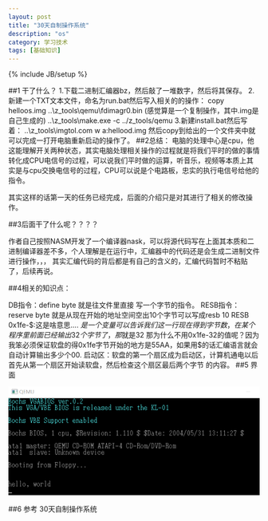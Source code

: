 ```yaml
---
layout: post
title: "30天自制操作系统"
description: "os"
category: 学习技术
tags: [基础知识]
---
```

{% include JB/setup %}

##1 干了什么？
1.下载二进制汇编器bz，然后敲了一堆数字，然后将其保存。
2.新建一个TXT文本文件，命名为run.bat然后写入相关的的操作：
copy helloos.img ..\z_tools\qemu\fdimagr0.bin  (感觉算是一个复制操作，其中.img是自己生成的)
..\z_tools\make.exe -c ../z_tools/qemu
3.新建install.bat然后写着：
..\z_tools\imgtol.com w a:hellood.img
然后copy到给出的一个文件夹中就可以完成一打开电脑重新启动的操作了。
##2总结：
电脑的处理中心是cpu，他这能理解开关两种状态，其实电脑处理相关操作的过程就是将我们平时的做的事情转化成CPU电信号的过程，可以说我们平时做的运算，听音乐，视频等本质上其实是与cpu交换电信号的过程，CPU可以说是个电路板，忠实的执行电信号给他的指令。

其实这样的话第一天的任务已经完成，后面的介绍只是对其进行了相关的修改操作。


##3后面干了什么呢？？？？

作者自己按照NASM开发了一个编译器nask，可以将源代码写在上面其本质和二进制编译器差不多，个人理解是在运行中，汇编器中的代码还是会生成二进制文件进行操作，，，
其实汇编代码的背后都是有自己的含义的，汇编代码暂时不粘贴了，后续再说。

##4相关的知识点：

DB指令：define byte 就是往文件里直接 写一个字节的指令。
RESB指令：reserve byte 就是从现在开始的地址空间空出10个字节可以写成resb 10
RESB 0x1fe-$:这是啥意思....
$是一个变量可以告诉我们这一行现在得到字节数，在某个程序里前面已经输出32个字节了，那$就是32
那为什么不用0x1fe-32的值呢？因为我笨必须保证软盘的得0x1fe字节开始的地方是55AA，如果用$的话汇编语言就会自动计算输出多少个00.
启动区：软盘的第一个扇区成为启动区，计算机通电以后首先从第一个扇区开始读软盘，然后检查这个扇区最后两个字节 的内容。
##5 界面

![](/assets/img/osday1/day1.PNG)

##6 参考
30天自制操作系统
